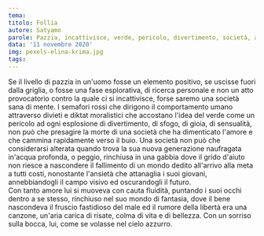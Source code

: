 ```yaml
---
tema:
titolo: Follia
autore: Satyamo
parole: Pazzia, incattivisce, verde, pericolo, divertimento, società, amore, buio
data: '11 novembre 2020'
img: pexels-elina-krima.jpg
tags: 
---
```

Se il livello di pazzia in un'uomo fosse un elemento positivo, se uscisse fuori dalla griglia, o fosse una fase esplorativa, di ricerca personale e non un atto provocatorio contro la quale ci si incattivisce, forse saremo una società sana di mente.  I semafori rossi che dirigono il comportamento umano attraverso divieti e diktat moralistici che accostano l'idea del verde come un pericolo ad ogni esplosione di divertimento, di sfogo, di gioia, di sensualità, non può che presagire la morte di una società che ha dimenticato l'amore e che cammina rapidamente verso il buio.
Una società non può che considerarsi alterata quando trova la sua nuova generazione naufragata in'acqua profonda, o peggio, rinchiusa in una gabbia dove il grido d'aiuto non riesce a nascondere il fallimento di un mondo dedito all'arrivo alla meta a tutti costi, nonostante l'ansietà che attanaglia i suoi giovani, annebbiandogli il campo visivo ed oscurandogli il futuro.  
Con tanto amore lui si muoveva con cauta fluidità, puntando i suoi occhi dentro a se stesso, rinchiuso nel suo mondo di fantasia, dove il bene nascondeva il fruscio fastidioso del male ed il rumore della libertà era una canzone, un'aria carica di risate, colma di vita e di bellezza.  Con un sorriso sulla bocca, lui, come se volasse nel cielo azzurro.
